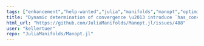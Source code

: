 ```yaml
---
tags: ["enhancement","help-wanted","julia","manifolds","manopt","optimization"]
title: "Dynamic determination of convergence \u2013 introduce `has_converged`"
html_url: "https://github.com/JuliaManifolds/Manopt.jl/issues/488"
user: "kellertuer"
repo: "JuliaManifolds/Manopt.jl"
---
```


